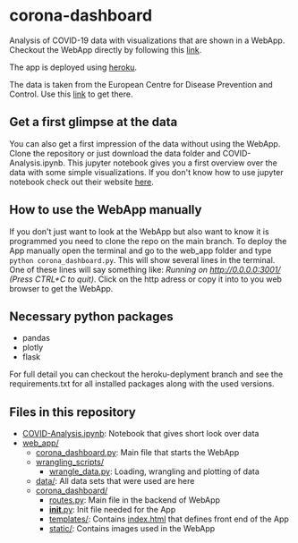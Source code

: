 # corona-dashboard
Analysis of COVID-19 data with visualizations that are shown in a WebApp.
Checkout the WebApp directly by following this [link](https://covid-19-data-comparison.herokuapp.com/).

The app is deployed using [heroku](https://www.heroku.com).

The data is taken from the European Centre for Disease Prevention and Control. Use this [link](https://www.ecdc.europa.eu/en/covid-19/data) to get there. 

## Get a first glimpse at the data
You can also get a first impression of the data without using the WebApp. Clone the repository or just download the data folder and COVID-Analysis.ipynb. This jupyter notebook gives you a first overview over the data with some simple visualizations. If you don't know how to use jupyter notebook check out their website [here](https://jupyter.org/).

## How to use the WebApp manually
If you don't just want to look at the WebApp but also want to know it is programmed you need to clone the repo on the main branch. 
To deploy the App manually open the terminal and go to the web_app folder and type `python corona_dashboard.py`. This will show several lines in the terminal. 
One of these lines will say something like: *Running on http://0.0.0.0:3001/ (Press CTRL+C to quit)*.
Click on the http adress or copy it into to you web browser to get the WebApp.

## Necessary python packages
* pandas
* plotly
* flask

For full detail you can checkout the heroku-deplyment branch and see the requirements.txt for all installed packages along with the used versions.

## Files in this repository

 * [COVID-Analysis.ipynb](./COVID-Analysis.ipynb): Notebook that gives short look over data
 * [web_app/](./web_app)
   * [corona_dashboard.py](./web_app/corona_dashboard.py): Main file that starts the WebApp
   * [wrangling_scripts/](./web_app/wrangling_scripts)
     * [wrangle_data.py](./web_app/wrangling_scripts/wrangle_data.py): Loading, wrangling and plotting of data
   * [data/](./web_app/wrangling_scripts): All data sets that were used are here
   * [corona_dashboard/](./web_app/corona_dashboard)
     * [routes.py](./web_app/corona_dashboard/routes.py): Main file in the backend of WebApp
     * [__init__.py](./web_app/corona_dashboard/__init__.py): Init file needed for the App
     * [templates/](./web_app/corona_dashboard/templates): Contains [index.html](./web_app/corona_dashboard/templates/index.html) that defines front end of the App
     * [static/](./web_app/corona_dashboard/static): Contains images used in the WebApp

